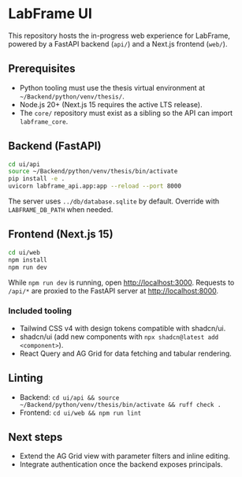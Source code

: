 # LabFrame UI

This repository hosts the in-progress web experience for LabFrame, powered by a
FastAPI backend (`api/`) and a Next.js frontend (`web/`).

## Prerequisites

- Python tooling must use the thesis virtual environment at `~/Backend/python/venv/thesis/`.
- Node.js 20+ (Next.js 15 requires the active LTS release).
- The `core/` repository must exist as a sibling so the API can import `labframe_core`.

## Backend (FastAPI)

```bash
cd ui/api
source ~/Backend/python/venv/thesis/bin/activate
pip install -e .
uvicorn labframe_api.app:app --reload --port 8000
```

The server uses `../db/database.sqlite` by default. Override with
`LABFRAME_DB_PATH` when needed.

## Frontend (Next.js 15)

```bash
cd ui/web
npm install
npm run dev
```

While `npm run dev` is running, open <http://localhost:3000>. Requests to
`/api/*` are proxied to the FastAPI server at <http://localhost:8000>.

### Included tooling

- Tailwind CSS v4 with design tokens compatible with shadcn/ui.
- shadcn/ui (add new components with `npx shadcn@latest add <component>`).
- React Query and AG Grid for data fetching and tabular rendering.

## Linting

- Backend:
	`cd ui/api && source ~/Backend/python/venv/thesis/bin/activate && ruff check .`
- Frontend: `cd ui/web && npm run lint`

## Next steps

- Extend the AG Grid view with parameter filters and inline editing.
- Integrate authentication once the backend exposes principals.
